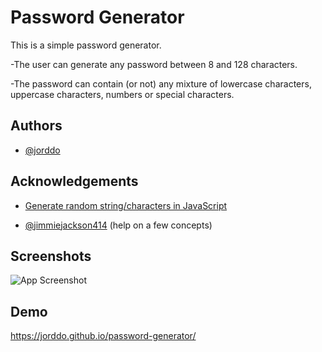 # Password Generator

This is a simple password generator.

-The user can generate any password between 8 and 128 characters.

-The password can contain (or not) any mixture of lowercase characters, uppercase characters, numbers or special characters.

## Authors

- [@jorddo](https://github.com/jorddo)

## Acknowledgements

- [Generate random string/characters in JavaScript](https://stackoverflow.com/questions/1349404/generate-random-string-characters-in-javascript)

- [@jimmiejackson414](https://github.com/jimmiejackson414) (help on a few concepts)

## Screenshots

![App Screenshot](https://user-images.githubusercontent.com/94631019/148658016-80a1c7b7-0745-481b-aa9e-d644207bc618.png)

## Demo

https://jorddo.github.io/password-generator/
